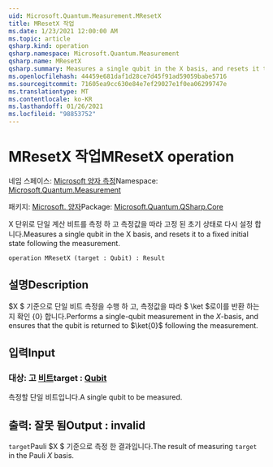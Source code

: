 ```yaml
---
uid: Microsoft.Quantum.Measurement.MResetX
title: MResetX 작업
ms.date: 1/23/2021 12:00:00 AM
ms.topic: article
qsharp.kind: operation
qsharp.namespace: Microsoft.Quantum.Measurement
qsharp.name: MResetX
qsharp.summary: Measures a single qubit in the X basis, and resets it to a fixed initial state following the measurement.
ms.openlocfilehash: 44459e681daf1d28ce7d45f91ad59059babe5716
ms.sourcegitcommit: 71605ea9cc630e84e7ef29027e1f0ea06299747e
ms.translationtype: MT
ms.contentlocale: ko-KR
ms.lasthandoff: 01/26/2021
ms.locfileid: "98853752"
---
```

# <a name="mresetx-operation"></a><span data-ttu-id="1f86c-102">MResetX 작업</span><span class="sxs-lookup"><span data-stu-id="1f86c-102">MResetX operation</span></span>

<span data-ttu-id="1f86c-103">네임 스페이스: [Microsoft 양자 측정](xref:Microsoft.Quantum.Measurement)</span><span class="sxs-lookup"><span data-stu-id="1f86c-103">Namespace: [Microsoft.Quantum.Measurement](xref:Microsoft.Quantum.Measurement)</span></span>

<span data-ttu-id="1f86c-104">패키지: [Microsoft. 양자](https://nuget.org/packages/Microsoft.Quantum.QSharp.Core)</span><span class="sxs-lookup"><span data-stu-id="1f86c-104">Package: [Microsoft.Quantum.QSharp.Core](https://nuget.org/packages/Microsoft.Quantum.QSharp.Core)</span></span>


<span data-ttu-id="1f86c-105">X 단위로 단일 계산 비트를 측정 하 고 측정값을 따라 고정 된 초기 상태로 다시 설정 합니다.</span><span class="sxs-lookup"><span data-stu-id="1f86c-105">Measures a single qubit in the X basis, and resets it to a fixed initial state following the measurement.</span></span>

```qsharp
operation MResetX (target : Qubit) : Result
```


## <a name="description"></a><span data-ttu-id="1f86c-106">설명</span><span class="sxs-lookup"><span data-stu-id="1f86c-106">Description</span></span>

<span data-ttu-id="1f86c-107">$X $ 기준으로 단일 비트 측정을 수행 하 고, 측정값을 따라 $ \ket $로이를 반환 하는지 확인 {0} 합니다.</span><span class="sxs-lookup"><span data-stu-id="1f86c-107">Performs a single-qubit measurement in the $X$-basis, and ensures that the qubit is returned to $\ket{0}$ following the measurement.</span></span>

## <a name="input"></a><span data-ttu-id="1f86c-108">입력</span><span class="sxs-lookup"><span data-stu-id="1f86c-108">Input</span></span>

### <a name="target--qubit"></a><span data-ttu-id="1f86c-109">대상: 고 [비트](xref:microsoft.quantum.lang-ref.qubit)</span><span class="sxs-lookup"><span data-stu-id="1f86c-109">target : [Qubit](xref:microsoft.quantum.lang-ref.qubit)</span></span>

<span data-ttu-id="1f86c-110">측정할 단일 비트입니다.</span><span class="sxs-lookup"><span data-stu-id="1f86c-110">A single qubit to be measured.</span></span>



## <a name="output--__invalidresult__"></a><span data-ttu-id="1f86c-111">출력: __잘못 <Result> 됨__</span><span class="sxs-lookup"><span data-stu-id="1f86c-111">Output : __invalid<Result>__</span></span>

<span data-ttu-id="1f86c-112">`target`Pauli $X $ 기준으로 측정 한 결과입니다.</span><span class="sxs-lookup"><span data-stu-id="1f86c-112">The result of measuring `target` in the Pauli $X$ basis.</span></span>